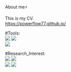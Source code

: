 About me⚡

This is my CV.  
https://powerflow77.github.io/  


#Tools:   
![](https://img.shields.io/badge/-Python-red)
![](https://img.shields.io/badge/-Pytorch-orange)  
![](https://img.shields.io/badge/-MATLAB-yellow)


#Research_Interest:  
![](https://img.shields.io/badge/-Power_System-green)
![](https://img.shields.io/badge/-Power_System_Economics-blue)  
![](https://img.shields.io/badge/-Deep_Learning-navy)
![](https://img.shields.io/badge/-Reinforcement_Learning-purple)





<!--
**powerflow77/powerflow77** is a ✨ _special_ ✨ repository because its `README.md` (this file) appears on your GitHub profile.

Here are some ideas to get you started:

- 🔭 I’m currently working on ...
- 🌱 I’m currently learning ...
- 👯 I’m looking to collaborate on ...
- 🤔 I’m looking for help with ...
- 💬 Ask me about ...
- 📫 How to reach me: ...
- 😄 Pronouns: ...
- ⚡ Fun fact: ...
-->
